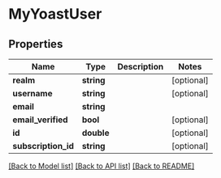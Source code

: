 # MyYoastUser

## Properties
Name | Type | Description | Notes
------------ | ------------- | ------------- | -------------
**realm** | **string** |  | [optional] 
**username** | **string** |  | [optional] 
**email** | **string** |  | 
**email_verified** | **bool** |  | [optional] 
**id** | **double** |  | [optional] 
**subscription_id** | **string** |  | [optional] 

[[Back to Model list]](../README.md#documentation-for-models) [[Back to API list]](../README.md#documentation-for-api-endpoints) [[Back to README]](../README.md)


